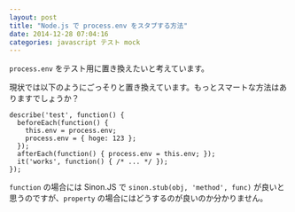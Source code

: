 ```yaml
---
layout: post
title: "Node.js で process.env をスタブする方法"
date: 2014-12-28 07:04:16
categories: javascript テスト mock
---
```

<p><code>process.env</code> をテスト用に置き換えたいと考えています。</p>

<p>現状では以下のようにごっそりと置き換えています。もっとスマートな方法はありますでしょうか？</p>

<pre><code>describe('test', function() {
  beforeEach(function() {
    this.env = process.env;
    process.env = { hoge: 123 };
  });
  afterEach(function() { process.env = this.env; });
  it('works', function() { /* ... */ });
});
</code></pre>

<p><code>function</code> の場合には Sinon.JS で <code>sinon.stub(obj, 'method', func)</code> が良いと思うのですが、<code>property</code> の場合にはどうするのが良いのか分かりません。</p>
